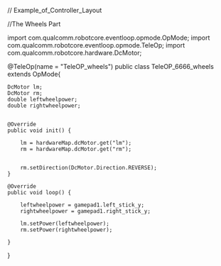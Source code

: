 // Example_of_Controller_Layout

//The Wheels Part

import com.qualcomm.robotcore.eventloop.opmode.OpMode;
import com.qualcomm.robotcore.eventloop.opmode.TeleOp;
import com.qualcomm.robotcore.hardware.DcMotor;

@TeleOp(name = "TeleOP_wheels")
public class TeleOP_6666_wheels extends OpMode{

    DcMotor lm;
    DcMotor rm;
    double leftwheelpower;
    double rightwheelpower;


    @Override
    public void init() {

        lm = hardwareMap.dcMotor.get("lm");
        rm = hardwareMap.dcMotor.get("rm");


        rm.setDirection(DcMotor.Direction.REVERSE);
    }

    @Override
    public void loop() {

        leftwheelpower = gamepad1.left_stick_y;
        rightwheelpower = gamepad1.right_stick_y;

        lm.setPower(leftwheelpower);
        rm.setPower(rightwheelpower);

    }
}
